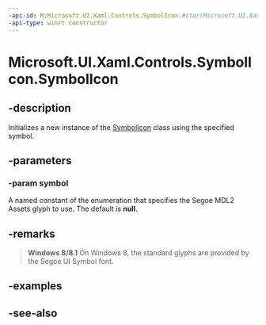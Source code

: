 ```yaml
---
-api-id: M:Microsoft.UI.Xaml.Controls.SymbolIcon.#ctor(Microsoft.UI.Xaml.Controls.Symbol)
-api-type: winrt constructor
---
```


<!-- Method syntax
public SymbolIcon(Windows.UI.Xaml.Controls.Symbol symbol)
-->

# Microsoft.UI.Xaml.Controls.SymbolIcon.SymbolIcon

## -description
Initializes a new instance of the [SymbolIcon](symbolicon.md) class using the specified symbol.

## -parameters
### -param symbol
A named constant of the enumeration that specifies the Segoe MDL2 Assets glyph to use. The default is **null**.

## -remarks
> **Windows 8/8.1**
> On Windows 8, the standard glyphs are provided by the Segoe UI Symbol font.

## -examples

## -see-also
